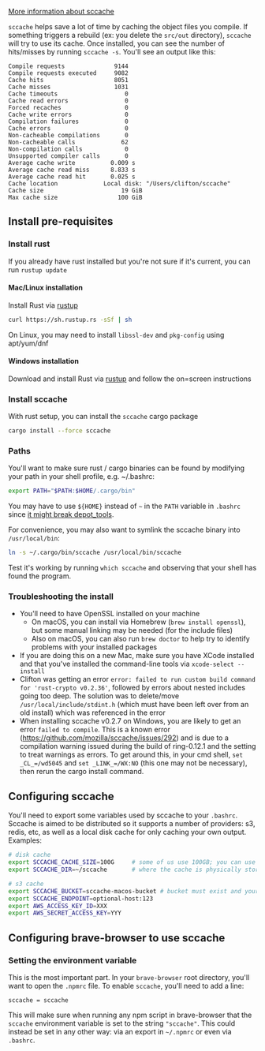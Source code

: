[More information about sccache](https://github.com/mozilla/sccache)

`sccache` helps save a lot of time by caching the object files you compile. If something triggers a rebuild (ex: you delete the `src/out` directory), `sccache` will try to use its cache.  Once installed, you can see the number of hits/misses by running `sccache -s`.  You'll see an output like this:
```
Compile requests              9144
Compile requests executed     9082
Cache hits                    8051
Cache misses                  1031
Cache timeouts                   0
Cache read errors                0
Forced recaches                  0
Cache write errors               0
Compilation failures             0
Cache errors                     0
Non-cacheable compilations       0
Non-cacheable calls             62
Non-compilation calls            0
Unsupported compiler calls       0
Average cache write          0.009 s
Average cache read miss      8.833 s
Average cache read hit       0.025 s
Cache location             Local disk: "/Users/clifton/sccache"
Cache size                      19 GiB
Max cache size                 100 GiB
```

## Install pre-requisites
### Install rust
If you already have rust installed but you're not sure if it's current, you can run `rustup update`

#### Mac/Linux installation
Install Rust via [rustup](https://rustup.rs/)
```bash
curl https://sh.rustup.rs -sSf | sh
```
On Linux, you may need to install `libssl-dev` and `pkg-config` using apt/yum/dnf

#### Windows installation
Download and install Rust via [rustup](https://rustup.rs/) and follow the on=screen instructions


### Install sccache
With rust setup, you can install the `sccache` cargo package
```bash
cargo install --force sccache
```

### Paths
You'll want to make sure rust / cargo binaries can be found by modifying your path in your shell profile, e.g. ~/.bashrc:
```bash
export PATH="$PATH:$HOME/.cargo/bin"
```
You may have to use `${HOME}` instead of `~` in the `PATH` variable in `.bashrc` since [it might break depot_tools](https://chromium.googlesource.com/chromium/src/+/master/docs/linux_build_instructions.md#install).

For convenience, you may also want to symlink the sccache binary into `/usr/local/bin`:
```bash
ln -s ~/.cargo/bin/sccache /usr/local/bin/sccache
```

Test it's working by running `which sccache` and observing that your shell has found the program.

### Troubleshooting the install
- You'll need to have OpenSSL installed on your machine
  - On macOS, you can install via Homebrew (`brew install openssl`), but some manual linking may be needed (for the include files)
  - Also on macOS, you can also run `brew doctor` to help try to identify problems with your installed packages
- If you are doing this on a new Mac, make sure you have XCode installed and that you've installed the command-line tools via `xcode-select --install`
- Clifton was getting an error `error: failed to run custom build command for 'rust-crypto v0.2.36'`, followed by errors about nested includes going too deep. The solution was to delete/move `/usr/local/include/stdint.h` (which must have been left over from an old install) which was referenced in the error
- When installing sccache v0.2.7 on Windows, you are likely to get an error `failed to compile`. This is a known error (https://github.com/mozilla/sccache/issues/292) and is due to a compilation warning issued during the build of ring-0.12.1 and the setting to treat warnings as errors. To get around this, in your cmd shell, `set _CL_=/wd5045` and `set _LINK_=/WX:NO` (this one may not be necessary), then rerun the cargo install command.

## Configuring sccache

You'll need to export some variables used by sccache to your `.bashrc`. Sccache is aimed to be distributed so it supports a number of providers: s3, redis, etc, as well as a local disk cache for only caching your own output.
Examples:

```bash
# disk cache
export SCCACHE_CACHE_SIZE=100G     # some of us use 100GB; you can use less if needed
export SCCACHE_DIR=~/sccache       # where the cache is physically stored
```

```bash
# s3 cache
export SCCACHE_BUCKET=sccache-macos-bucket # bucket must exist and your access key must have read/write perm
export SCCACHE_ENDPOINT=optional-host:123
export AWS_ACCESS_KEY_ID=XXX
export AWS_SECRET_ACCESS_KEY=YYY
```

## Configuring brave-browser to use sccache

### Setting the environment variable
This is the most important part. In your `brave-browser` root directory, you'll want to open the `.npmrc` file. To enable `sccache`, you'll need to add a line:
```
sccache = sccache
```
This will make sure when running any npm script in brave-browser that the `sccache` environment variable is set to the string `"sccache"`. This could instead be set in any other way: via an export in `~/.npmrc` or even via `.bashrc`.